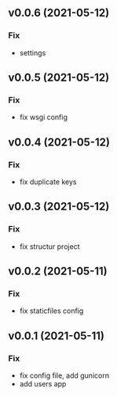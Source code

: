## v0.0.6 (2021-05-12)

### Fix

- settings

## v0.0.5 (2021-05-12)

### Fix

- fix wsgi config

## v0.0.4 (2021-05-12)

### Fix

- fix duplicate keys

## v0.0.3 (2021-05-12)

### Fix

- fix structur project

## v0.0.2 (2021-05-11)

### Fix

- fix staticfiles config

## v0.0.1 (2021-05-11)

### Fix

- fix config file, add gunicorn
- add users app
